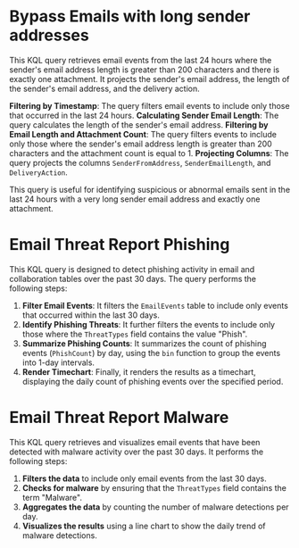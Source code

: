 # Bypass Emails with long sender addresses

This KQL query retrieves email events from the last 24 hours where the sender's email address length is greater than 200 characters and there is exactly one attachment. It projects the sender's email address, the length of the sender's email address, and the delivery action.

**Filtering by Timestamp**: The query filters email events to include only those that occurred in the last 24 hours.
**Calculating Sender Email Length**: The query calculates the length of the sender's email address.
**Filtering by Email Length and Attachment Count**: The query filters events to include only those where the sender's email address length is greater than 200 characters and the attachment count is equal to 1.
**Projecting Columns**: The query projects the columns `SenderFromAddress`, `SenderEmailLength`, and `DeliveryAction`.

This query is useful for identifying suspicious or abnormal emails sent in the last 24 hours with a very long sender email address and exactly one attachment.


# Email Threat Report Phishing

This KQL query is designed to detect phishing activity in email and collaboration tables over the past 30 days. The query performs the following steps:

1. **Filter Email Events**: It filters the `EmailEvents` table to include only events that occurred within the last 30 days.
2. **Identify Phishing Threats**: It further filters the events to include only those where the `ThreatTypes` field contains the value "Phish".
3. **Summarize Phishing Counts**: It summarizes the count of phishing events (`PhishCount`) by day, using the `bin` function to group the events into 1-day intervals.
4. **Render Timechart**: Finally, it renders the results as a timechart, displaying the daily count of phishing events over the specified period.

# Email Threat Report Malware

This KQL query retrieves and visualizes email events that have been detected with malware activity over the past 30 days. It performs the following steps:

1. **Filters the data** to include only email events from the last 30 days.
2. **Checks for malware** by ensuring that the `ThreatTypes` field contains the term "Malware".
3. **Aggregates the data** by counting the number of malware detections per day.
4. **Visualizes the results** using a line chart to show the daily trend of malware detections.

